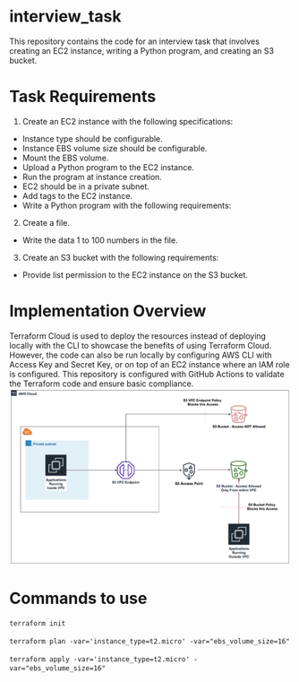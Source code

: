 # interview_task
This repository contains the code for an interview task that involves creating an EC2 instance, writing a Python program, and creating an S3 bucket. 

# Task Requirements
1) Create an EC2 instance with the following specifications:

* Instance type should be configurable.
* Instance EBS volume size should be configurable.
* Mount the EBS volume.
* Upload a Python program to the EC2 instance.
* Run the program at instance creation.
* EC2 should be in a private subnet.
* Add tags to the EC2 instance.
* Write a Python program with the following requirements:

2) Create a file.
* Write the data 1 to 100 numbers in the file.

3) Create an S3 bucket with the following requirements:
* Provide list permission to the EC2 instance on the S3 bucket.


# Implementation Overview
Terraform Cloud is used to deploy the resources instead of deploying locally with the CLI to showcase the benefits of using Terraform Cloud. However, the code can also be run locally by configuring AWS CLI with Access Key and Secret Key, or on top of an EC2 instance where an IAM role is configured. This repository is configured with GitHub Actions to validate the Terraform code and ensure basic compliance.
![S3 Endpoint architecture](vpc_end_point_arch.png)

# Commands to use
```
terraform init 

terraform plan -var='instance_type=t2.micro' -var="ebs_volume_size=16"

terraform apply -var='instance_type=t2.micro' -var="ebs_volume_size=16"

```
